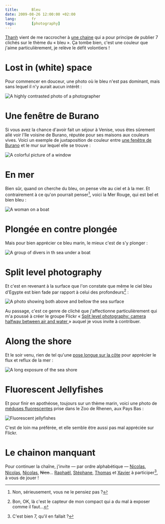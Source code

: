 ```yaml
---
title:      Bleu
date: 2009-08-26 12:00:00 +02:00
lang:       fr
tags:       [photography]
---
```


[Thanh](http://www.sutekidane.net/) vient de me raccrocher à [une chaine](http://www.sutekidane.net/blog/la-vie-en-bleu.html) qui a pour principe de publier 7 clichés sur le thème du « bleu ». Ça tombe bien, c'est une couleur que j'aime particulièrement, je relève le défit volontiers !

# Lost in (white) space

Pour commencer en douceur, une photo où le bleu n'est pas dominant, mais sans lequel il n'y aurait aucun intérêt :

![A highly contrasted photo of a photographer](lost-in-white-space.jpg "Lost in (white) space ([on Flickr](https://www.flickr.com/photos/nicolas-hoizey/10566776/))")

# Une fenêtre de Burano

Si vous avez la chance d'avoir fait un séjour à Venise, vous êtes sûrement allé voir l'île voisine de Burano, réputée pour ses maisons aux couleurs vives. Voici un exemple de juxtaposition de couleur entre [une fenêtre de Burano](/2008/06/une-autre-fenetre-de-burano.html) et le mur sur lequel elle se trouve :

![A colorful picture of a window](another-colourful-window-in-burano.jpg "Another colourful window in Burano ([on Flickr](https://www.flickr.com/photos/nicolas-hoizey/2459060966/))")

# En mer

Bien sûr, quand on cherche du bleu, on pense vite au ciel et à la mer. Et contrairement à ce qu'on pourrait penser[^1], voici la Mer Rouge, qui est bel et bien bleu :

![A woman on a boat](la-mere-rouge.jpg "La mère rouge ([on Flickr](https://www.flickr.com/photos/nicolas-hoizey/3921511/))")

# Plongée en contre plongée

Mais pour bien apprécier ce bleu marin, le mieux c'est de s'y plonger :

![A group of divers in th sea under a boat](plongee-en-contre-plongee.jpg "Plongée en contre plongée ([sur Flickr](https://www.flickr.com/photos/nicolas-hoizey/31535666/))")

# Split level photography

Et c'est en revenant à la surface que l'on constate que même le ciel bleu d'Egypte est bien fade par rapport à celui des profondeurs[^2] :

![A photo showing both above and bellow the sea surface](split-level-photography.jpg "Split level photography ([on Flickr](https://www.flickr.com/photos/nicolas-hoizey/3057318/))")

Au passage, c'est ce genre de cliché que j'affectionne particulièrement qui m'a poussé à créer le groupe Flickr « [Split level photography: camera halfway between air and water ](https://www.flickr.com/groups/halfway_air_water/) » auquel je vous invite à contribuer.

# Along the shore

Et le soir venu, rien de tel qu'une [pose longue sur la côte](/2009/06/along-the-shore.html) pour apprécier le flux et reflux de la mer :

![A long exposure of the sea shore](along-the-shore.jpg "Along the shore")

# Fluorescent Jellyfishes

Et pour finir en apothéose, toujours sur un thème marin, voici une photo de [méduses fluorescentes](/2008/07/meduses-fluorescentes.html) prise dans le Zoo de Rhenen, aux Pays Bas :

![Fluorescent jellyfishes](fluorescent-jellyfishes.jpg "Fluorescent Jellyfishes ([on Flickr](https://www.flickr.com/photos/nicolas-hoizey/2632478734/))")

C'est de loin ma préférée, et elle semble être aussi pas mal appréciée sur Flickr.

# Le chainon manquant

Pour continuer la chaîne, j'invite — par ordre alphabétique — [Nicolas](http://www.prendreuncafe.com/), [Nicolas](http://nicolas.steinmetz.fr/), [Nicolas](http://www.nicolasdory.com/), <del>Nico</del>… [Raphaël](http://www.strasbourg-photo.com/), [Stéphane](http://nota-bene.org/), [Thomas](http://case.oncle-tom.net/) et [Xavier](http://lacot.org/) à participer[^3], à vous de jouer !

[^1]: Non, sérieusement, vous ne le pensiez pas ?

[^2]: Bon, OK, là c'est le capteur de mon compact qui a du mal à exposer comme il faut…

[^3]: C'est bien 7, qu'il en fallait ?
